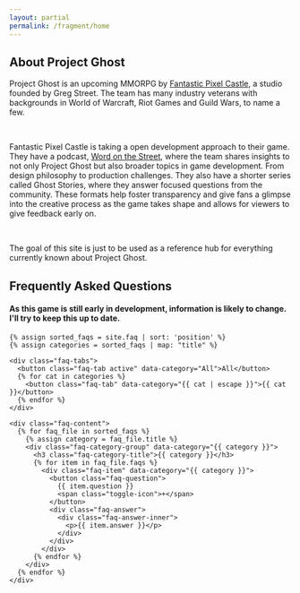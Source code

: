 ```yaml
---
layout: partial
permalink: /fragment/home
---
```


<div class="info-stack">
  <section class="about">
    <h2>About Project Ghost</h2>
    <p>Project Ghost is an upcoming MMORPG by <a href="https://fantasticpixelcastle.com/" target="_blank">Fantastic Pixel Castle</a>, a studio founded by Greg Street. The team has many industry veterans with backgrounds in World of Warcraft, Riot Games and Guild Wars, to name a few.</p>
    <br>
    <p>Fantastic Pixel Castle is taking a open development approach to their game. They have a podcast, <a href="https://www.youtube.com/watch?v=Srvis5NigZ0&list=PLBs3DklCxIXyoIqNcm5IJ1_x5qUA_3a_x&index=1" target="_blank">Word on the Street</a>,  where the team shares insights to not only Project Ghost but also broader topics in game development. From design philosophy to production challenges. They also have a shorter series called Ghost Stories, where they answer focused questions from the community. These formats help foster transparency and give fans a glimpse into the creative process as the game takes shape and allows for viewers to give feedback early on.</p>
    <br>
    <p>The goal of this site is just to be used as a  reference hub for everything currently known about Project Ghost.</p>
  </section>

  <section class="faq">
    <h2>Frequently Asked Questions</h2>
    <h4>As this game is still early in development, information is likely to change. I'll try to keep this up to date.</h4>

    {% assign sorted_faqs = site.faq | sort: 'position' %}
    {% assign categories = sorted_faqs | map: "title" %}

    <div class="faq-tabs">
      <button class="faq-tab active" data-category="All">All</button>
      {% for cat in categories %}
        <button class="faq-tab" data-category="{{ cat | escape }}">{{ cat }}</button>
      {% endfor %}
    </div>

    <div class="faq-content">
      {% for faq_file in sorted_faqs %}
        {% assign category = faq_file.title %}
        <div class="faq-category-group" data-category="{{ category }}">
          <h3 class="faq-category-title">{{ category }}</h3>
          {% for item in faq_file.faqs %}
            <div class="faq-item" data-category="{{ category }}">
              <button class="faq-question">
                {{ item.question }}
                <span class="toggle-icon">+</span>
              </button>
              <div class="faq-answer">
                <div class="faq-answer-inner">
                  <p>{{ item.answer }}</p>
                </div>
              </div>
            </div>
          {% endfor %}
        </div>
      {% endfor %}
    </div>
  </section>
</div>

<script>
document.addEventListener('DOMContentLoaded', function () {
  const tabs = document.querySelectorAll('.faq-tab');
  const groups = document.querySelectorAll('.faq-category-group');

  tabs.forEach(tab => {
    tab.addEventListener('click', () => {
      tabs.forEach(t => t.classList.remove('active'));
      tab.classList.add('active');

      const selectedCategory = tab.dataset.category;

      groups.forEach(group => {
        const groupCategory = group.dataset.category;
        if (selectedCategory === 'All' || groupCategory === selectedCategory) {
          group.style.display = '';
        } else {
          group.style.display = 'none';
        }
      });
    });
  });

  // FAQ expand/collapse
  const items = document.querySelectorAll('.faq-item');

  items.forEach(item => {
    const question = item.querySelector('.faq-question');
    const answer = item.querySelector('.faq-answer');
    const inner = item.querySelector('.faq-answer-inner');
    let isAnimating = false;

    question.addEventListener('click', () => {
      if (isAnimating) return;
      const isOpen = item.classList.contains('active');
      isAnimating = true;

      if (isOpen) {
        answer.style.height = inner.offsetHeight + 'px';
        answer.offsetHeight;
        answer.style.height = '0px';

        const handleCollapse = (e) => {
          if (e.target === answer && e.propertyName === 'height') {
            item.classList.remove('active');
            answer.style.height = '';
            answer.removeEventListener('transitionend', handleCollapse);
            isAnimating = false;
          }
        };
        answer.addEventListener('transitionend', handleCollapse);
      } else {
        item.classList.add('active');
        const targetHeight = inner.offsetHeight;
        answer.style.height = targetHeight + 'px';

        const handleExpand = (e) => {
          if (e.target === answer && e.propertyName === 'height') {
            answer.style.height = 'auto';
            answer.removeEventListener('transitionend', handleExpand);
            isAnimating = false;
          }
        };
        answer.addEventListener('transitionend', handleExpand);
      }
    });
  });
});
</script>
